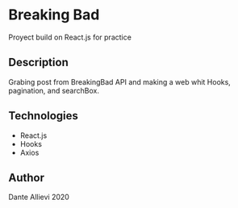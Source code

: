 # Breaking Bad

Proyect build on React.js for practice

## Description

Grabing post from BreakingBad API and making a web whit Hooks, pagination, and searchBox.

## Technologies

- React.js
- Hooks
- Axios

## Author

Dante Allievi 2020
